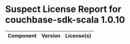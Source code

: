 
Suspect License Report for couchbase-sdk-scala 1.0.10
=====================================================

|Component|Version|License(s)|
| :--- | :--- | :--- |
